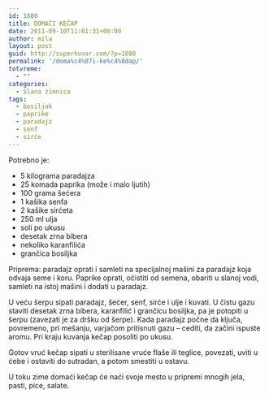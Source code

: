 ```yaml
---
id: 1880
title: DOMAĆI KEČAP
date: 2011-09-10T11:01:31+00:00
author: mila
layout: post
guid: http://superkuvar.com/?p=1880
permalink: '/doma%c4%87i-ke%c4%8dap/'
totvreme:
  - ""
categories:
  - Slana zimnica
tags:
  - bosiljak
  - paprike
  - paradajz
  - senf
  - sirće
---
```

Potrebno je:

  * 5 kilograma paradajza
  * 25 komada paprika (može i malo ljutih)
  * 100 grama šećera
  * 1 kašika senfa
  * 2 kašike sirćeta
  * 250 ml ulja
  * soli po ukusu
  * desetak zrna bibera
  * nekoliko karanfilića
  * grančica bosiljka

Priprema: paradajz oprati i samleti na specijalnoj mašini za paradajz koja odvaja seme i koru. Paprike oprati, očistiti od semena, obariti u slanoj vodi, samleti na istoj mašini i dodati u paradajz.

U veću šerpu sipati paradajz, šećer, senf, sirće i ulje i kuvati. U čistu gazu staviti desetak zrna bibera, karanfilić i grančicu bosiljka, pa je potopiti u šerpu (zavezati je za dršku od šerpe). Kada paradajz počne da ključa, povremeno, pri mešanju, varjačom pritisnuti gazu – cediti, da začini ispuste aromu. Pri kraju kuvanja kečap posoliti po ukusu.

Gotov vruć kečap sipati u sterilisane vruće flaše ili teglice, povezati, uviti u ćebe i ostaviti do sutradan, a potom smestiti u ostavu.

U toku zime domaći kečap će naći svoje mesto u pripremi mnogih jela, pasti, pice, salate.